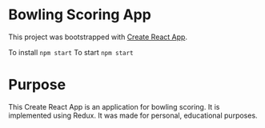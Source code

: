 # Bowling Scoring App

This project was bootstrapped with [Create React App](https://github.com/facebook/create-react-app).

To install `npm start`
To start `npm start`

# Purpose

This Create React App is an application for bowling scoring. It is implemented using Redux. It was made for personal, educational purposes. 
